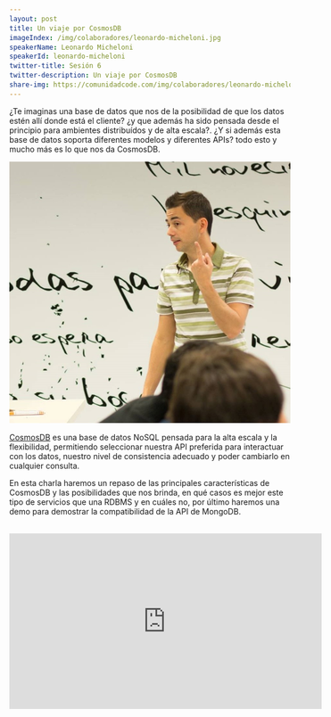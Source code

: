 ```yaml
---
layout: post
title: Un viaje por CosmosDB
imageIndex: /img/colaboradores/leonardo-micheloni.jpg
speakerName: Leonardo Micheloni
speakerId: leonardo-micheloni
twitter-title: Sesión 6
twitter-description: Un viaje por CosmosDB
share-img: https://comunidadcode.com/img/colaboradores/leonardo-micheloni.jpg
---
```


¿Te imaginas una base de datos que nos de la posibilidad de que los datos estén allí donde está el cliente? ¿y que además ha sido pensada desde el principio para ambientes distribuídos y de alta escala?. ¿Y si además esta base de datos soporta diferentes modelos y diferentes APIs? todo esto y mucho más es lo que nos da CosmosDB.

<div class="next-session-image">
<a href="../colaboradores/leonardo-micheloni"><img src="/img/colaboradores/leonardo-micheloni.jpg"></a>
</div>

[CosmosDB](https://azure.microsoft.com/es-es/services/cosmos-db/) es una base de datos NoSQL pensada para la alta escala y la flexibilidad, permitiendo seleccionar nuestra API preferida para interactuar con los datos, nuestro nivel de consistencia adecuado y poder cambiarlo en cualquier consulta.

En esta charla haremos un repaso de las principales características de CosmosDB y las posibilidades que nos brinda, en qué casos es mejor este tipo de servicios que una RDBMS y en cuáles no, por último haremos una demo para demostrar la compatibilidad de la API de MongoDB.

<br/>

<iframe class="youtube" width="560" height="315" src="https://www.youtube.com/embed/dJBx9oXGBcI" frameborder="0" allowfullscreen title="Video de Youtube: Un viaje por CosmoDB"></iframe>
